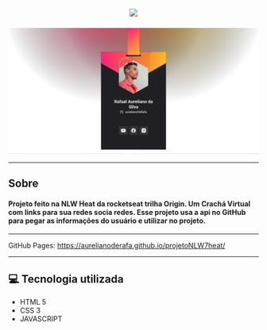 <h2 align="center"> 
  <img src="https://user-images.githubusercontent.com/94250152/141869749-5ad0ea53-0545-4295-a562-aca1a5e3c19a.png">
</h2>

<img src="imagem/imgReadme.png">

---
## Sobre
#### Projeto feito na **NLW Heat** da **rocketseat**  trilha **Origin.** Um Crachá Virtual com links para sua redes socia redes. Esse projeto usa a api no **GitHub** para pegar as informações do usuário e utilizar no projeto.

---
GitHub Pages: https://aurelianoderafa.github.io/projetoNLW7heat/

---
## 💻 Tecnologia utilizada
 * HTML 5 
 * CSS 3
 * JAVASCRIPT

